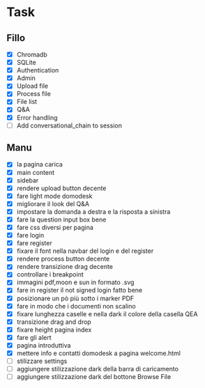 # Task

## Fillo

- [x] Chromadb
- [x] SQLite
- [x] Authentication
- [x] Admin
- [x] Upload file
- [x] Process file
- [x] File list
- [x] Q&A
- [x] Error handling
- [ ] Add conversational_chain to session

## Manu

- [x] la pagina carica
- [x] main content
- [x] sidebar
- [x] rendere upload button decente
- [x] fare light mode domodesk
- [x] migliorare il look del Q&A
- [x] impostare la domanda a destra e la risposta a sinistra
- [x] fare la question input box bene
- [x] fare css diversi per pagina
- [x] fare login
- [x] fare register
- [x] fixare il font nella navbar del login e del register
- [x] rendere process button decente
- [x] rendere transizione drag decente
- [x] controllare i breakpoint
- [x] immagini pdf,moon e sun in formato .svg
- [x] fare in register il not signed login fatto bene
- [x] posizionare un pò più sotto i marker PDF
- [x] fare in modo che i documenti non scalino
- [x] fixare lunghezza caselle e nella dark il colore della casella QEA
- [x] transizione drag and drop
- [x] fixare height pagina index
- [x] fare gli alert
- [x] pagina introduttiva
- [x] mettere info e contatti domodesk a pagina welcome.html
- [ ] stilizzare settings
- [ ] aggiungere stilizzazione dark della barra di caricamento
- [ ] aggiungere stilizzazione dark del bottone Browse File
